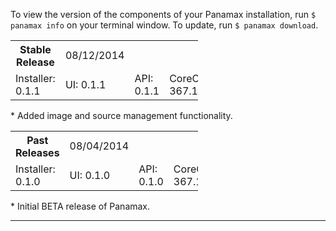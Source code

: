 To view the version of the components of your Panamax installation, run `$ panamax info` on your terminal window. To update, run `$ panamax download`.

<table border=0 style="width:300px">
<tr>
  <th>Stable Release</th>
  <td>08/12/2014</td> 
  <td></td>
  <td></td>
  <td></td>
</tr>
<tr>
  <td>Installer:  0.1.1</td> 
  <td>UI:  0.1.1</td>
  <td>API:  0.1.1</td>
  <td>CoreOS:  367.1.0</td>
  <td>Docker:  1.0.1</td>
</tr>
</table>
* Added image and source management functionality.

<table border=0 style="width:300px">
<tr>
  <th>Past Releases</th>
  <td>08/04/2014</td> 
  <td></td>
  <td></td>
  <td></td>
</tr>
<tr>
  <td>Installer:  0.1.0</td> 
  <td>UI:  0.1.0</td>
  <td>API:  0.1.0</td>
  <td>CoreOS:  367.1.0</td>
  <td>Docker:  1.0.1</td>
</tr>
</table>
* Initial BETA release of Panamax.

***